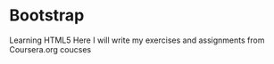 # Bootstrap
Learning HTML5
Here I will write my exercises  and assignments from Coursera.org coucses 
